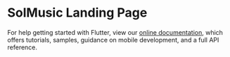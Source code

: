# SolMusic Landing Page




####    



For help getting started with Flutter, view our
[online documentation](https://flutter.dev/docs), which offers tutorials,
samples, guidance on mobile development, and a full API reference.

